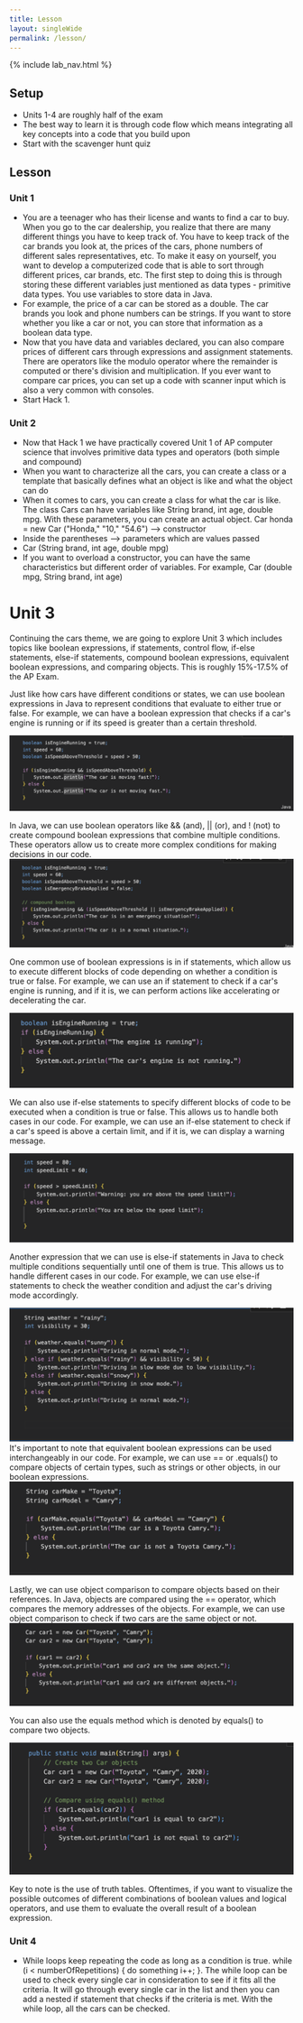 ```yaml
---
title: Lesson
layout: singleWide
permalink: /lesson/
---
```


{% include lab_nav.html %}

## Setup 
- Units 1-4 are roughly half of the exam
- The best way to learn it is through code flow which means integrating all key concepts into a code that you build upon 
- Start with the scavenger hunt quiz

## Lesson
### Unit 1
- You are a teenager who has their license and wants to find a car to buy. When you go to the car dealership, you realize that there are many different things you have to keep track of. You have to keep track of the car brands you look at, the prices of the cars, phone numbers of different sales representatives, etc. To make it easy on yourself, you want to develop a computerized code that is able to sort through different prices, car brands, etc. The first step to doing this is through storing these different variables just mentioned as data types - primitive data types. You use variables to store data in Java. 
- For example, the price of a car can be stored as a double. The car brands you look and phone numbers can be strings. If you want to store whether you like a car or not, you can store that information as a boolean data type. 
- Now that you have data and variables declared, you can also compare prices of different cars through expressions and assignment statements. There are operators like the modulo operator where the remainder is computed or there's division and multiplication. If you ever want to compare car prices, you can set up a code with scanner input which is also a very common with consoles.
- Start Hack 1.
### Unit 2
- Now that Hack 1 we have practically covered Unit 1 of AP computer science that involves primitive data types and operators (both simple and compound)
- When you want to characterize all the cars, you can create a class or a template that basically defines what an object is like and what the object can do
- When it comes to cars, you can create a class for what the car is like. The class Cars can have variables like String brand, int age, double mpg. With these parameters, you can create an actual object. 
Car honda = new Car ("Honda," "10," "54.6") --> constructor
- Inside the parentheses --> parameters which are values passed
- Car (String brand, int age, double mpg)
- If you want to overload a constructor, you can have the same characteristics but different order of variables. For example, Car (double mpg, String brand, int age)
# Unit 3
Continuing the cars theme, we are going to explore Unit 3 which includes topics like boolean expressions, if statements, control flow, if-else statements, else-if statements, compound boolean expressions, equivalent boolean expressions, and comparing objects. This is roughly 15%-17.5% of the AP Exam. 

Just like how cars have different conditions or states, we can use boolean expressions in Java to represent conditions that evaluate to either true or false. For example, we can have a boolean expression that checks if a car's engine is running or if its speed is greater than a certain threshold.

![boolean](/images/boolean.png)

In Java, we can use boolean operators like && (and), || (or), and ! (not) to create compound boolean expressions that combine multiple conditions. These operators allow us to create more complex conditions for making decisions in our code.
![compound boolean](/images/compound.png)

One common use of boolean expressions is in if statements, which allow us to execute different blocks of code depending on whether a condition is true or false. For example, we can use an if statement to check if a car's engine is running, and if it is, we can perform actions like accelerating or decelerating the car.

![ifelse](/images/ifelseboolean.png)

We can also use if-else statements to specify different blocks of code to be executed when a condition is true or false. This allows us to handle both cases in our code. For example, we can use an if-else statement to check if a car's speed is above a certain limit, and if it is, we can display a warning message.

![ifelseint](/images/ifelseint.png)

Another expression that we can use is else-if statements in Java to check multiple conditions sequentially until one of them is true. This allows us to handle different cases in our code. For example, we can use else-if statements to check the weather condition and adjust the car's driving mode accordingly.

![elseif](/images/elseif.png)
It's important to note that equivalent boolean expressions can be used interchangeably in our code. For example, we can use == or .equals() to compare objects of certain types, such as strings or other objects, in our boolean expressions.
![equivalent](/images/equivalentboolean.png)

Lastly, we can use object comparison to compare objects based on their references. In Java, objects are compared using the == operator, which compares the memory addresses of the objects. For example, we can use object comparison to check if two cars are the same object or not.
![comparing](/images/comparingobjects.png)

You can also use the equals method which is denoted by equals() to compare two objects.

![comparing](/images/equals.png)

Key to note is the use of truth tables. Oftentimes, if you want to visualize the possible outcomes of different combinations of boolean values and logical operators, and use them to evaluate the overall result of a boolean expression.

### Unit 4
- While loops keep repeating the code as long as a condition is true. while (i < numberOfRepetitions) { do something i++; }. The while loop can be used to check every single car in consideration to see if it fits all the criteria. It will go through every single car in the list and then you can add a nested if statement that checks if the criteria is met. With the while loop, all the cars can be checked. 

